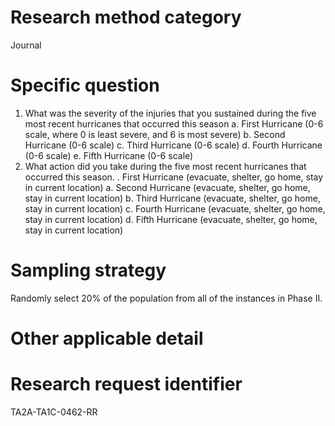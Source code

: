 # Research method category #

Journal


# Specific question #

1. What was the severity of the injuries that you sustained during the five most recent hurricanes that occurred this season
a. First Hurricane (0-6 scale, where 0 is least severe, and 6 is most severe)
b. Second Hurricane (0-6 scale)
c. Third Hurricane (0-6 scale)
d. Fourth Hurricane (0-6 scale)
e. Fifth Hurricane (0-6 scale)
2. What action did you take during the five most recent hurricanes that occurred this season.
 . First Hurricane (evacuate, shelter, go home, stay in current location)
a. Second Hurricane (evacuate, shelter, go home, stay in current location)
b. Third Hurricane (evacuate, shelter, go home, stay in current location)
c. Fourth Hurricane (evacuate, shelter, go home, stay in current location)
d. Fifth Hurricane (evacuate, shelter, go home, stay in current location)


# Sampling strategy #

Randomly select 20% of the population from all of the instances in Phase II.

# Other applicable detail #



# Research request identifier #

TA2A-TA1C-0462-RR



